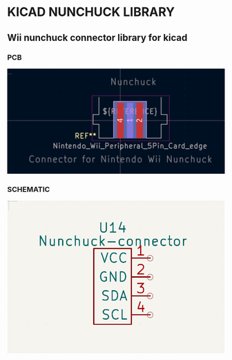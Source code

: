 # KICAD NUNCHUCK LIBRARY

## Wii nunchuck connector library for kicad

### PCB 
![nunchuck_connector_pcb](./pcb.png)

### SCHEMATIC
![nunchuck_connector_schematic](./schematic.png)